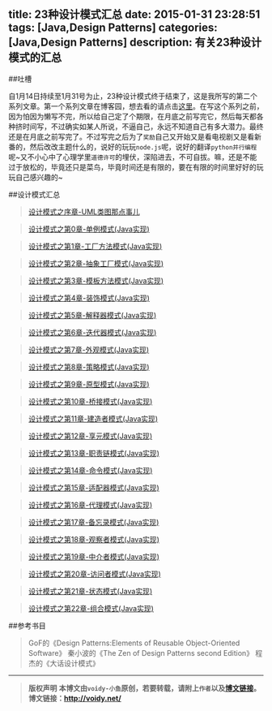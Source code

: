 title: 23种设计模式汇总
date: 2015-01-31 23:28:51
tags: [Java,Design Patterns]
categories: [Java,Design Patterns]
description: 有关23种设计模式的汇总
---

##吐槽

自1月14日持续至1月31号为止，23种设计模式终于结束了，这是我所写的第二个系列文章。第一个系列文章在博客园，想去看的请点击[这里](http://www.cnblogs.com/voidy/)。在写这个系列之前，因为怕因为懒写不完，所以给自己定了个期限，在月底之前写完它，然后每天都各种挤时间写，不过确实如某人所说，不逼自己，永远不知道自己有多大潜力。最终还是在月底之前写完了。不过写完之后为了`奖励`自己又开始又是看电视剧又是看新番的，然后改改主题什么的，说好的玩玩`node.js`呢，说好的翻译`python并行编程`呢~又不小心中了心理学里`道德许可`的埋伏，深陷进去，不可自拔。嘛，还是不能过于放松的，毕竟还只是菜鸟，毕竟时间还是有限的，要在有限的时间里好好的玩玩自己感兴趣的~

##设计模式汇总

> [设计模式之序章-UML类图那点事儿](http://voidy.net/2015/01/14/%E8%AE%BE%E8%AE%A1%E6%A8%A1%E5%BC%8F%E4%B9%8B%E5%BA%8F%E7%AB%A0-UML%E7%B1%BB%E5%9B%BE%E9%82%A3%E7%82%B9%E4%BA%8B%E5%84%BF/)

> [设计模式之第0章-单例模式(Java实现)](http://voidy.net/2015/01/15/%E8%AE%BE%E8%AE%A1%E6%A8%A1%E5%BC%8F%E4%B9%8B%E7%AC%AC0%E7%AB%A0-%E5%8D%95%E4%BE%8B%E6%A8%A1%E5%BC%8F/)

> [设计模式之第1章-工厂方法模式(Java实现)](http://voidy.net/2015/01/16/%E8%AE%BE%E8%AE%A1%E6%A8%A1%E5%BC%8F%E4%B9%8B%E7%AC%AC1%E7%AB%A0-%E5%B7%A5%E5%8E%82%E6%96%B9%E6%B3%95%E6%A8%A1%E5%BC%8F-Java%E5%AE%9E%E7%8E%B0/)

> [设计模式之第2章-抽象工厂模式(Java实现)](http://voidy.net/2015/01/16/%E8%AE%BE%E8%AE%A1%E6%A8%A1%E5%BC%8F%E4%B9%8B%E7%AC%AC2%E7%AB%A0-%E6%8A%BD%E8%B1%A1%E5%B7%A5%E5%8E%82%E6%A8%A1%E5%BC%8F-Java%E5%AE%9E%E7%8E%B0/)

> [设计模式之第3章-模板方法模式(Java实现)](http://voidy.net/2015/01/18/%E8%AE%BE%E8%AE%A1%E6%A8%A1%E5%BC%8F%E4%B9%8B%E7%AC%AC3%E7%AB%A0-%E6%A8%A1%E6%9D%BF%E6%96%B9%E6%B3%95%E6%A8%A1%E5%BC%8F-Java%E5%AE%9E%E7%8E%B0/)

> [设计模式之第4章-装饰模式(Java实现)](http://voidy.net/2015/01/18/%E8%AE%BE%E8%AE%A1%E6%A8%A1%E5%BC%8F%E4%B9%8B%E7%AC%AC4%E7%AB%A0-%E8%A3%85%E9%A5%B0%E6%A8%A1%E5%BC%8F-Java%E5%AE%9E%E7%8E%B0/)

> [设计模式之第5章-解释器模式(Java实现)](http://voidy.net/2015/01/19/%E8%AE%BE%E8%AE%A1%E6%A8%A1%E5%BC%8F%E4%B9%8B%E7%AC%AC5%E7%AB%A0-%E8%A7%A3%E9%87%8A%E5%99%A8%E6%A8%A1%E5%BC%8F-Java%E5%AE%9E%E7%8E%B0/)

> [设计模式之第6章-迭代器模式(Java实现)](http://voidy.net/2015/01/19/%E8%AE%BE%E8%AE%A1%E6%A8%A1%E5%BC%8F%E4%B9%8B%E7%AC%AC6%E7%AB%A0-%E8%BF%AD%E4%BB%A3%E5%99%A8%E6%A8%A1%E5%BC%8F-Java%E5%AE%9E%E7%8E%B0/)

> [设计模式之第7章-外观模式(Java实现)](http://voidy.net/2015/01/20/%E8%AE%BE%E8%AE%A1%E6%A8%A1%E5%BC%8F%E4%B9%8B%E7%AC%AC7%E7%AB%A0-%E5%A4%96%E8%A7%82%E6%A8%A1%E5%BC%8F-Java%E5%AE%9E%E7%8E%B0/)

> [设计模式之第8章-策略模式(Java实现)](http://voidy.net/2015/01/21/%E8%AE%BE%E8%AE%A1%E6%A8%A1%E5%BC%8F%E4%B9%8B%E7%AC%AC8%E7%AB%A0-%E7%AD%96%E7%95%A5%E6%A8%A1%E5%BC%8F-Java%E5%AE%9E%E7%8E%B0/)

> [设计模式之第9章-原型模式(Java实现)](http://voidy.net/2015/01/22/%E8%AE%BE%E8%AE%A1%E6%A8%A1%E5%BC%8F%E4%B9%8B%E7%AC%AC9%E7%AB%A0-%E5%8E%9F%E5%9E%8B%E6%A8%A1%E5%BC%8F-Java%E5%AE%9E%E7%8E%B0-1/)

> [设计模式之第10章-桥接模式(Java实现)](http://voidy.net/2015/01/23/%E8%AE%BE%E8%AE%A1%E6%A8%A1%E5%BC%8F%E4%B9%8B%E7%AC%AC10%E7%AB%A0-%E6%A1%A5%E6%8E%A5%E6%A8%A1%E5%BC%8F-Java%E5%AE%9E%E7%8E%B0/)

> [设计模式之第11章-建造者模式(Java实现)](http://voidy.net/2015/01/24/%E8%AE%BE%E8%AE%A1%E6%A8%A1%E5%BC%8F%E4%B9%8B%E7%AC%AC11%E7%AB%A0-%E5%BB%BA%E9%80%A0%E8%80%85%E6%A8%A1%E5%BC%8F-Java%E5%AE%9E%E7%8E%B0/)

> [设计模式之第12章-享元模式(Java实现)](http://voidy.net/2015/01/25/%E8%AE%BE%E8%AE%A1%E6%A8%A1%E5%BC%8F%E4%B9%8B%E7%AC%AC12%E7%AB%A0-%E4%BA%AB%E5%85%83%E6%A8%A1%E5%BC%8F-Java%E5%AE%9E%E7%8E%B0/)

> [设计模式之第13章-职责链模式(Java实现)](http://voidy.net/2015/01/26/%E8%AE%BE%E8%AE%A1%E6%A8%A1%E5%BC%8F%E4%B9%8B%E7%AC%AC13%E7%AB%A0-%E8%81%8C%E8%B4%A3%E9%93%BE%E6%A8%A1%E5%BC%8F-Java%E5%AE%9E%E7%8E%B0/)

> [设计模式之第14章-命令模式(Java实现)](http://voidy.net/2015/01/26/%E8%AE%BE%E8%AE%A1%E6%A8%A1%E5%BC%8F%E4%B9%8B%E7%AC%AC14%E7%AB%A0-%E5%91%BD%E4%BB%A4%E6%A8%A1%E5%BC%8F-Java%E5%AE%9E%E7%8E%B0/)

> [设计模式之第15章-适配器模式(Java实现)](http://voidy.net/2015/01/27/%E8%AE%BE%E8%AE%A1%E6%A8%A1%E5%BC%8F%E4%B9%8B%E7%AC%AC15%E7%AB%A0-%E9%80%82%E9%85%8D%E5%99%A8%E6%A8%A1%E5%BC%8F-Java%E5%AE%9E%E7%8E%B0/)

> [设计模式之第16章-代理模式(Java实现)](http://voidy.net/2015/01/28/%E8%AE%BE%E8%AE%A1%E6%A8%A1%E5%BC%8F%E4%B9%8B%E7%AC%AC16%E7%AB%A0-%E4%BB%A3%E7%90%86%E6%A8%A1%E5%BC%8F-Java%E5%AE%9E%E7%8E%B0/)

> [设计模式之第17章-备忘录模式(Java实现)](http://voidy.net/2015/01/29/%E8%AE%BE%E8%AE%A1%E6%A8%A1%E5%BC%8F%E4%B9%8B%E7%AC%AC17%E7%AB%A0-%E5%A4%87%E5%BF%98%E5%BD%95%E6%A8%A1%E5%BC%8F-Java%E5%AE%9E%E7%8E%B0/)

> [设计模式之第18章-观察者模式(Java实现)](http://voidy.net/2015/01/30/%E8%AE%BE%E8%AE%A1%E6%A8%A1%E5%BC%8F%E4%B9%8B%E7%AC%AC18%E7%AB%A0-%E8%A7%82%E5%AF%9F%E8%80%85%E6%A8%A1%E5%BC%8F-Java%E5%AE%9E%E7%8E%B0/)

> [设计模式之第19章-中介者模式(Java实现)](http://voidy.net/2015/01/31/%E8%AE%BE%E8%AE%A1%E6%A8%A1%E5%BC%8F%E4%B9%8B%E7%AC%AC19%E7%AB%A0-%E4%B8%AD%E4%BB%8B%E8%80%85%E6%A8%A1%E5%BC%8F-Java%E5%AE%9E%E7%8E%B0/)

> [设计模式之第20章-访问者模式(Java实现)](http://voidy.net/2015/01/31/%E8%AE%BE%E8%AE%A1%E6%A8%A1%E5%BC%8F%E4%B9%8B%E7%AC%AC20%E7%AB%A0-%E8%AE%BF%E9%97%AE%E8%80%85%E6%A8%A1%E5%BC%8F-Java%E5%AE%9E%E7%8E%B0/)

> [设计模式之第21章-状态模式(Java实现)](http://voidy.net/2015/01/31/%E8%AE%BE%E8%AE%A1%E6%A8%A1%E5%BC%8F%E4%B9%8B%E7%AC%AC21%E7%AB%A0-%E7%8A%B6%E6%80%81%E6%A8%A1%E5%BC%8F-Java%E5%AE%9E%E7%8E%B0/)

> [设计模式之第22章-组合模式(Java实现)](http://voidy.net/2015/01/31/%E8%AE%BE%E8%AE%A1%E6%A8%A1%E5%BC%8F%E4%B9%8B%E7%AC%AC22%E7%AB%A0-%E7%BB%84%E5%90%88%E6%A8%A1%E5%BC%8F-Java%E5%AE%9E%E7%8E%B0/)

##参考书目

> GoF的《Design Patterns:Elements of Reusable Object-Oriented Software》
> 秦小波的《The Zen of Design Patterns second Edition》
> 程杰的《大话设计模式》



---
> **版权声明**
> **本博文由`voidy-小鱼`原创，若要转载，请附上`作者`以及[博文链接](http://voidy.net)。**
> **博文链接：<http://voidy.net/>**